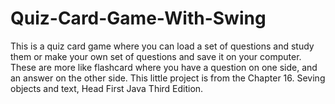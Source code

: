 # Quiz-Card-Game-With-Swing
This is a quiz card game where you can load a set of questions and study them or make your own set of questions and save it on your computer. These are more like flashcard where you have a question on one side, and an answer on the other side. This little project is from the Chapter 16. Seving objects and text, Head First Java Third Edition. 
